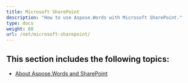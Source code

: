 ```yaml
---
title: Microsoft SharePoint
description: "How to use Aspose.Words with Microsoft SharePoint."
type: docs
weight: 60
url: /net/microsoft-sharepoint/
---
```


## This section includes the following topics: 

- [About Aspose.Words and SharePoint](/words/net/about-aspose-words-and-sharepoint/)
